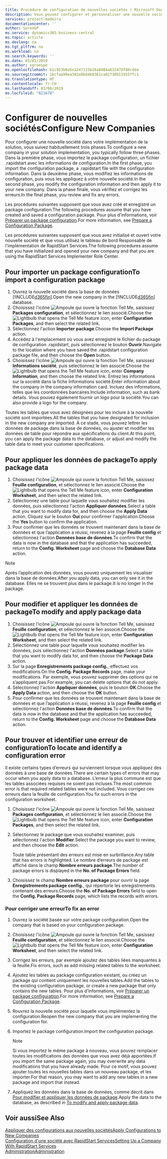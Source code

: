 ```yaml
---
title: Procédure de configuration de nouvelles sociétés | Microsoft Docs
description: Vous pouvez configurer et personnaliser une nouvelle société que vous avez créée. Pour détailler votre implémentation, vous procédez en trois phases pour terminer votre configuration.
services: project-madeira
documentationcenter: ''
author: SorenGP
ms.service: dynamics365-business-central
ms.topic: article
ms.devlang: na
ms.tgt_pltfrm: na
ms.workload: na
ms.search.keywords: ''
ms.date: 03/01/2019
ms.author: sgroespe
ms.openlocfilehash: b1c953b0a5e1247115b26a8984a632478f80cdda
ms.sourcegitcommit: 1bcfaa99ea302e6b84b8361ca02730b135557fc1
ms.translationtype: HT
ms.contentlocale: fr-CH
ms.lasthandoff: 03/08/2019
ms.locfileid: "821678"
---
```

# <a name="configure-new-companies"></a><span data-ttu-id="2dfd9-104">Configurer de nouvelles sociétés</span><span class="sxs-lookup"><span data-stu-id="2dfd9-104">Configure New Companies</span></span>
<span data-ttu-id="2dfd9-105">Pour configurer une nouvelle société dans votre implémentation de la solution, vous suivez habituellement trois phases.</span><span class="sxs-lookup"><span data-stu-id="2dfd9-105">To configure a new company in your solution implementation, you typically follow three phases.</span></span> <span data-ttu-id="2dfd9-106">Dans la première phase, vous importez le package configuration, un fichier .rapidstart avec les informations de configuration.</span><span class="sxs-lookup"><span data-stu-id="2dfd9-106">In the first phase, you import the configuration package, a .rapidstart file with the configuration information.</span></span> <span data-ttu-id="2dfd9-107">Dans la deuxième phase, vous modifiez les informations de configuration, puis vous les appliquez à votre nouvelle société.</span><span class="sxs-lookup"><span data-stu-id="2dfd9-107">In the second phase, you modify the configuration information and then apply it to your new company.</span></span> <span data-ttu-id="2dfd9-108">Dans la phase finale, vous vérifiez et corrigez les erreurs.</span><span class="sxs-lookup"><span data-stu-id="2dfd9-108">In the final phase, you review and fix any errors.</span></span>  

<span data-ttu-id="2dfd9-109">Les procédures suivantes supposent que vous avez créé et enregistré un package configuration.</span><span class="sxs-lookup"><span data-stu-id="2dfd9-109">The following procedures assume that you have created and saved a configuration package.</span></span> <span data-ttu-id="2dfd9-110">Pour plus d’informations, voir [Préparer un package configuration](admin-how-to-prepare-a-configuration-package.md).</span><span class="sxs-lookup"><span data-stu-id="2dfd9-110">For more information, see [Prepare a Configuration Package](admin-how-to-prepare-a-configuration-package.md).</span></span>  

<span data-ttu-id="2dfd9-111">Les procédures suivantes supposent que vous avez initialisé et ouvert votre nouvelle société et que vous utilisez le tableau de bord Responsable de l'implémentation de RapidStart Services.</span><span class="sxs-lookup"><span data-stu-id="2dfd9-111">The following procedures assume that you have initialized and opened your new company and that you are using the RapidStart Services Implementer Role Center.</span></span>

## <a name="to-import-a-configuration-package"></a><span data-ttu-id="2dfd9-112">Pour importer un package configuration</span><span class="sxs-lookup"><span data-stu-id="2dfd9-112">To import a configuration package</span></span>  
1. <span data-ttu-id="2dfd9-113">Ouvrez la nouvelle société dans la base de données [!INCLUDE[d365fin](includes/d365fin_md.md)].</span><span class="sxs-lookup"><span data-stu-id="2dfd9-113">Open the new company in the [!INCLUDE[d365fin](includes/d365fin_md.md)] database.</span></span>  
2. <span data-ttu-id="2dfd9-114">Choisissez l'icône ![Ampoule qui ouvre la fonction Tell Me](media/ui-search/search_small.png "Dites-moi ce que vous voulez faire"), saisissez **Packages configuration**, et sélectionnez le lien associé.</span><span class="sxs-lookup"><span data-stu-id="2dfd9-114">Choose the ![Lightbulb that opens the Tell Me feature](media/ui-search/search_small.png "Tell me what you want to do") icon, enter **Configuration Packages**, and then select the related link.</span></span>  
3. <span data-ttu-id="2dfd9-115">Sélectionnez l'action **Importer package**.</span><span class="sxs-lookup"><span data-stu-id="2dfd9-115">Choose the **Import Package** action.</span></span>  
4. <span data-ttu-id="2dfd9-116">Accédez à l'emplacement où vous avez enregistré le fichier du package de configuration .rapidstart, puis sélectionnez le bouton **Ouvrir**.</span><span class="sxs-lookup"><span data-stu-id="2dfd9-116">Navigate to the location where you have saved the .rapidstart configuration package file, and then choose the **Open** button.</span></span>  
5. <span data-ttu-id="2dfd9-117">Choisissez l'icône ![Ampoule qui ouvre la fonction Tell Me](media/ui-search/search_small.png "Dites-moi ce que vous voulez faire"), saisissez **Informations société**, puis sélectionnez le lien associé.</span><span class="sxs-lookup"><span data-stu-id="2dfd9-117">Choose the ![Lightbulb that opens the Tell Me feature](media/ui-search/search_small.png "Tell me what you want to do") icon, enter **Company Information**, and then choose the related link.</span></span> <span data-ttu-id="2dfd9-118">Entrez les informations sur la société dans la fiche Informations société.</span><span class="sxs-lookup"><span data-stu-id="2dfd9-118">Enter information about the company in the company information card.</span></span> <span data-ttu-id="2dfd9-119">Incluez des informations, telles que les coordonnées bancaires.</span><span class="sxs-lookup"><span data-stu-id="2dfd9-119">Include information, such as bank details.</span></span> <span data-ttu-id="2dfd9-120">Vous pouvez également fournir un logo pour la société.</span><span class="sxs-lookup"><span data-stu-id="2dfd9-120">You can also provide a logo for the company.</span></span>  

<span data-ttu-id="2dfd9-121">Toutes les tables que vous avez désignées pour les inclure à la nouvelle société sont importées.</span><span class="sxs-lookup"><span data-stu-id="2dfd9-121">All the tables that you have designated for inclusion in the new company are imported.</span></span> <span data-ttu-id="2dfd9-122">À ce stade, vous pouvez lettrer les données de package dans la base de données, ou ajuster et modifier les données de table pour répondre aux spécifications du client.</span><span class="sxs-lookup"><span data-stu-id="2dfd9-122">At this point, you can apply the package data to the database, or adjust and modify the table data to meet your customer specifications.</span></span>  

## <a name="to-apply-package-data"></a><span data-ttu-id="2dfd9-123">Pour appliquer les données de package</span><span class="sxs-lookup"><span data-stu-id="2dfd9-123">To apply package data</span></span>  
1. <span data-ttu-id="2dfd9-124">Choisissez l'icône ![Ampoule qui ouvre la fonction Tell Me](media/ui-search/search_small.png "Dites-moi ce que vous voulez faire"), saisissez **Feuille configuration**, et sélectionnez le lien associé.</span><span class="sxs-lookup"><span data-stu-id="2dfd9-124">Choose the ![Lightbulb that opens the Tell Me feature](media/ui-search/search_small.png "Tell me what you want to do") icon, enter **Configuration Worksheet**, and then select the related link.</span></span>  
2. <span data-ttu-id="2dfd9-125">Sélectionnez une table pour laquelle vous souhaitez modifier les données, puis sélectionnez l'action **Appliquer données**.</span><span class="sxs-lookup"><span data-stu-id="2dfd9-125">Select a table that you want to modify data for, and then choose the **Apply Data** action.</span></span> <span data-ttu-id="2dfd9-126">Cliquez sur le bouton **Oui** pour confirmer l'application.</span><span class="sxs-lookup"><span data-stu-id="2dfd9-126">Choose the **Yes** button to confirm the application.</span></span>
3. <span data-ttu-id="2dfd9-127">Pour confirmer que les données se trouvent maintenant dans la base de données et que l’application a réussi, revenez à la page **Feuille config** et sélectionnez l'action **Données base de données**.</span><span class="sxs-lookup"><span data-stu-id="2dfd9-127">To confirm that the data is now in the database and that the application has succeeded, return to the **Config. Worksheet** page and choose the **Database Data** action.</span></span>  

> [!NOTE]  
>  <span data-ttu-id="2dfd9-128">Après l’application des données, vous pouvez uniquement les visualiser dans la base de données.</span><span class="sxs-lookup"><span data-stu-id="2dfd9-128">After you apply data, you can only see it in the database.</span></span> <span data-ttu-id="2dfd9-129">Elles ne se trouvent plus dans le package.</span><span class="sxs-lookup"><span data-stu-id="2dfd9-129">It is no longer in the package.</span></span>  

## <a name="to-modify-and-apply-package-data"></a><span data-ttu-id="2dfd9-130">Pour modifier et appliquer les données de package</span><span class="sxs-lookup"><span data-stu-id="2dfd9-130">To modify and apply package data</span></span>  
1. <span data-ttu-id="2dfd9-131">Choisissez l'icône ![Ampoule qui ouvre la fonction Tell Me](media/ui-search/search_small.png "Dites-moi ce que vous voulez faire"), saisissez **Feuille configuration**, et sélectionnez le lien associé.</span><span class="sxs-lookup"><span data-stu-id="2dfd9-131">Choose the ![Lightbulb that opens the Tell Me feature](media/ui-search/search_small.png "Tell me what you want to do") icon, enter **Configuration Worksheet**, and then select the related link.</span></span>  
2. <span data-ttu-id="2dfd9-132">Sélectionnez une table pour laquelle vous souhaitez modifier les données, puis sélectionnez l'action **Données package**.</span><span class="sxs-lookup"><span data-stu-id="2dfd9-132">Select a table that you want to modify data for, and then choose the **Package Data** action.</span></span>  
3. <span data-ttu-id="2dfd9-133">Sur la page **Enregistrements package config.**, effectuez vos modifications.</span><span class="sxs-lookup"><span data-stu-id="2dfd9-133">On the **Config. Package Records** page, make your modifications.</span></span> <span data-ttu-id="2dfd9-134">Par exemple, vous pouvez supprimer des options qui ne s’appliquent pas.</span><span class="sxs-lookup"><span data-stu-id="2dfd9-134">For example, you can delete options that do not apply.</span></span>  
4. <span data-ttu-id="2dfd9-135">Sélectionnez l'action **Appliquer données**, puis le bouton **OK**.</span><span class="sxs-lookup"><span data-stu-id="2dfd9-135">Choose the **Apply Data** action, and then choose the **OK** button.</span></span>  
5. <span data-ttu-id="2dfd9-136">Pour confirmer que les données se trouvent maintenant dans la base de données et que l’application a réussi, revenez à la page **Feuille config** et sélectionnez l'action **Données base de données**.</span><span class="sxs-lookup"><span data-stu-id="2dfd9-136">To confirm that the data is now in the database and that the application has succeeded, return to the **Config. Worksheet** page and choose the **Database Data** action.</span></span>  

## <a name="to-locate-and-identify-a-configuration-error"></a><span data-ttu-id="2dfd9-137">Pour trouver et identifier une erreur de configuration</span><span class="sxs-lookup"><span data-stu-id="2dfd9-137">To locate and identify a configuration error</span></span>  
<span data-ttu-id="2dfd9-138">Il existe certains types d’erreurs qui surviennent lorsque vous appliquez des données à une base de données.</span><span class="sxs-lookup"><span data-stu-id="2dfd9-138">There are certain types of errors that may occur when you apply data to a database.</span></span> <span data-ttu-id="2dfd9-139">L’erreur la plus commune est que les tables associées requises ne soient pas incluses.</span><span class="sxs-lookup"><span data-stu-id="2dfd9-139">The most common error is that required related tables were not included.</span></span> <span data-ttu-id="2dfd9-140">Vous corrigez ces erreurs dans la feuille de configuration.</span><span class="sxs-lookup"><span data-stu-id="2dfd9-140">You fix such errors in the configuration worksheet.</span></span>

1. <span data-ttu-id="2dfd9-141">Choisissez l'icône ![Ampoule qui ouvre la fonction Tell Me](media/ui-search/search_small.png "Dites-moi ce que vous voulez faire"), saisissez **Packages configuration**, et sélectionnez le lien associé.</span><span class="sxs-lookup"><span data-stu-id="2dfd9-141">Choose the ![Lightbulb that opens the Tell Me feature](media/ui-search/search_small.png "Tell me what you want to do") icon, enter **Configuration Packages**, and then select the related link.</span></span>  
2. <span data-ttu-id="2dfd9-142">Sélectionnez le package que vous souhaitez examiner, puis sélectionnez l'action **Modifier**.</span><span class="sxs-lookup"><span data-stu-id="2dfd9-142">Select the package you want to review, and then choose the **Edit** action.</span></span>  

    <span data-ttu-id="2dfd9-143">Toute table présentant des erreurs est mise en surbrillance.</span><span class="sxs-lookup"><span data-stu-id="2dfd9-143">Any table that has errors is highlighted.</span></span> <span data-ttu-id="2dfd9-144">Le nombre d’erreurs de package est affiché dans le champ **Nombre erreurs package**.</span><span class="sxs-lookup"><span data-stu-id="2dfd9-144">The number of package errors is displayed in the **No. of Package Errors** field.</span></span>  

3. <span data-ttu-id="2dfd9-145">Choisissez le champ **Nombre erreurs package** pour ouvrir la page **Enregistrements package config.**, qui répertorie les enregistrements contenant des erreurs.</span><span class="sxs-lookup"><span data-stu-id="2dfd9-145">Choose the **No. of Package Errors** field to open the **Config. Package Records** page, which lists the records with errors.</span></span>  

### <a name="to-fix-an-error"></a><span data-ttu-id="2dfd9-146">Pour corriger une erreur</span><span class="sxs-lookup"><span data-stu-id="2dfd9-146">To fix an error</span></span>  
1. <span data-ttu-id="2dfd9-147">Ouvrez la société basée sur votre package configuration.</span><span class="sxs-lookup"><span data-stu-id="2dfd9-147">Open the company that is based on your configuration package.</span></span>  
2. <span data-ttu-id="2dfd9-148">Choisissez l'icône ![Ampoule qui ouvre la fonction Tell Me](media/ui-search/search_small.png "Dites-moi ce que vous voulez faire"), saisissez **Feuille configuration**, et sélectionnez le lien associé.</span><span class="sxs-lookup"><span data-stu-id="2dfd9-148">Choose the ![Lightbulb that opens the Tell Me feature](media/ui-search/search_small.png "Tell me what you want to do") icon, enter **Configuration Worksheet**, and then select the related link.</span></span>  
3. <span data-ttu-id="2dfd9-149">Corrigez les erreurs, par exemple ajoutez des tables liées manquantes à la feuille.</span><span class="sxs-lookup"><span data-stu-id="2dfd9-149">Fix errors, such as add missing related tables to the worksheet.</span></span>  
4. <span data-ttu-id="2dfd9-150">Ajoutez les tables au package configuration existant, ou créez un package qui contient uniquement les nouvelles tables.</span><span class="sxs-lookup"><span data-stu-id="2dfd9-150">Add the tables to the existing configuration package, or create a new package that only contains the new tables.</span></span> <span data-ttu-id="2dfd9-151">Pour plus d’informations, voir [Préparer un package configuration](admin-how-to-prepare-a-configuration-package.md).</span><span class="sxs-lookup"><span data-stu-id="2dfd9-151">For more information, see [Prepare a Configuration Package](admin-how-to-prepare-a-configuration-package.md).</span></span>  
5. <span data-ttu-id="2dfd9-152">Rouvrez la nouvelle société pour laquelle vous implémentez la configuration.</span><span class="sxs-lookup"><span data-stu-id="2dfd9-152">Reopen the new company that you are implementing the configuration for.</span></span>  
6. <span data-ttu-id="2dfd9-153">Importez le package configuration.</span><span class="sxs-lookup"><span data-stu-id="2dfd9-153">Import the configuration package.</span></span>  

    > [!NOTE]  
    >  <span data-ttu-id="2dfd9-154">Si vous importez le même package à nouveau, vous pouvez remplacer toutes les modifications des données que vous avez déjà apportées.</span><span class="sxs-lookup"><span data-stu-id="2dfd9-154">If you import the same package again, you may overwrite any data modifications that you have already made.</span></span> <span data-ttu-id="2dfd9-155">Pour ce motif, vous pouvez ajouter toutes les nouvelles tables dans un nouveau package, et les importer.</span><span class="sxs-lookup"><span data-stu-id="2dfd9-155">For that reason, you may want to add any new tables in a new package and import that instead.</span></span>  

7. <span data-ttu-id="2dfd9-156">Appliquez les données dans la base de données, comme décrit dans [Pour modifier et appliquer les données de package](admin-how-to-configure-new-companies.md#to-modify-and-apply-package-data).</span><span class="sxs-lookup"><span data-stu-id="2dfd9-156">Apply the data to the database, as described in [To modify and apply package data](admin-how-to-configure-new-companies.md#to-modify-and-apply-package-data).</span></span>

## <a name="see-also"></a><span data-ttu-id="2dfd9-157">Voir aussi</span><span class="sxs-lookup"><span data-stu-id="2dfd9-157">See Also</span></span>  
[<span data-ttu-id="2dfd9-158">Appliquer des configurations aux nouvelles sociétés</span><span class="sxs-lookup"><span data-stu-id="2dfd9-158">Apply Configurations to New Companies</span></span>](admin-apply-configuration-to-new-companies.md)  
[<span data-ttu-id="2dfd9-159">Configuration d'une société avec RapidStart Services</span><span class="sxs-lookup"><span data-stu-id="2dfd9-159">Setting Up a Company With RapidStart Services</span></span>](admin-set-up-a-company-with-rapidstart.md)  
[<span data-ttu-id="2dfd9-160">Administration</span><span class="sxs-lookup"><span data-stu-id="2dfd9-160">Administration</span></span>](admin-setup-and-administration.md)
